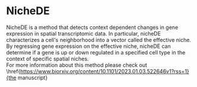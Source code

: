 # NicheDE
NicheDE is a method that detects context dependent changes in gene expression in spatial transcriptomic data.
In particular, nicheDE characterizes a cell's neighborhood into a vector called the effective niche. 
By regressing gene expression on the effective niche, nicheDE can determine if a gene is up or down regulated
in a specified cell type in the context of specific spatial niches.\
For more information about this method please check out \href{https://www.biorxiv.org/content/10.1101/2023.01.03.522646v1?rss=1}{the manuscript}
